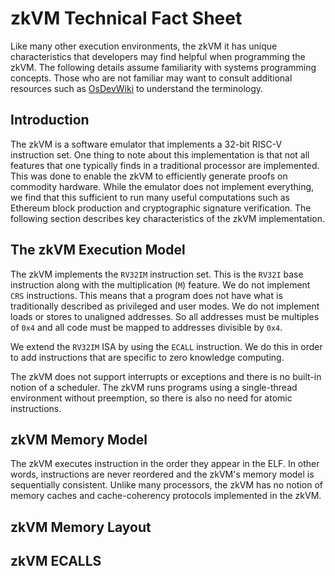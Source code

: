# zkVM Technical Fact Sheet

Like many other execution environments, the zkVM it has unique characteristics
that developers may find helpful when programming the zkVM. The following
details assume familiarity with systems programming concepts. Those who are not
familiar may want to consult additional resources such as [OsDevWiki] to
understand the terminology.

## Introduction

The zkVM is a software emulator that implements a 32-bit RISC-V instruction set.
One thing to note about this implementation is that not all features that one
typically finds in a traditional processor are implemented. This was done to
enable the zkVM to efficiently generate proofs on commodity hardware. While the
emulator does not implement everything, we find that this sufficient to run many
useful computations such as Ethereum block production and cryptographic
signature verification. The following section describes key characteristics of
the zkVM implementation.

## The zkVM Execution Model

The zkVM implements the `RV32IM` instruction set. This is the `RV32I` base
instruction along with the multiplication (`M`) feature. We do not implement
`CRS` instructions. This means that a program does not have what is
traditionally described as privileged and user modes. We do not implement loads
or stores to unaligned addresses. So all addresses must be multiples of `0x4`
and all code must be mapped to addresses divisible by `0x4`.

We extend the `RV32IM` ISA by using the `ECALL` instruction. We do this in order
to add instructions that are specific to zero knowledge computing.

The zkVM does not support interrupts or exceptions and there is no built-in
notion of a scheduler. The zkVM runs programs using a single-thread environment
without preemption, so there is also no need for atomic instructions.

## zkVM Memory Model

The zkVM executes instruction in the order they appear in the ELF. In other words,
instructions are never reordered and the zkVM's memory model is sequentially
consistent. Unlike many processors, the zkVM has no notion of memory caches
and cache-coherency protocols implemented in the zkVM.

## zkVM Memory Layout


## zkVM ECALLS


[OsDevWiki]: https://wiki.osdev.org/Main_Page
